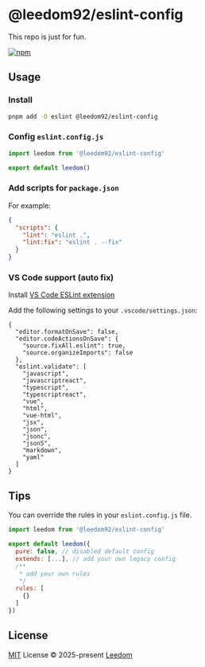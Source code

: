 # @leedom92/eslint-config

This repo is just for fun.

[![npm](https://img.shields.io/npm/v/@leedom92/eslint-config?color=333&label=)](https://www.npmjs.com/package/@leedom92/eslint-config)



## Usage

### Install

```bash
pnpm add -D eslint @leedom92/eslint-config
```

### Config `eslint.config.js`

```js
import leedom from '@leedom92/eslint-config'

export default leedom()

````

### Add scripts for `package.json`

For example:

```json
{
  "scripts": {
    "lint": "eslint .",
    "lint:fix": "eslint . --fix"
  }
}
```

### VS Code support (auto fix)

Install [VS Code ESLint extension](https://marketplace.visualstudio.com/items?itemName=dbaeumer.vscode-eslint)

Add the following settings to your `.vscode/settings.json`:

```jsonc
{
  "editor.formatOnSave": false,
  "editor.codeActionsOnSave": {
    "source.fixAll.eslint": true,
    "source.organizeImports": false
  },
  "eslint.validate": [
    "javascript",
    "javascriptreact",
    "typescript",
    "typescriptreact",
    "vue",
    "html",
    "vue-html",
    "jsx",
    "json",
    "jsonc",
    "json5",
    "markdown",
    "yaml"
  ]
}
```

## Tips
You can override the rules in your `eslint.config.js` file.

```js
import leedom from '@leedom92/eslint-config'

export default leedom({
  pure: false, // disabled default config
  extends: [...], // add your own legacy config
  /**
   * add your own rules
   */
  rules: [
    {}
  ]
})
```

## License
[MIT](https://github.com/leedom92/eslint-config/blob/main/LICENSE) License © 2025-present [Leedom](https://github.com/leedom92)